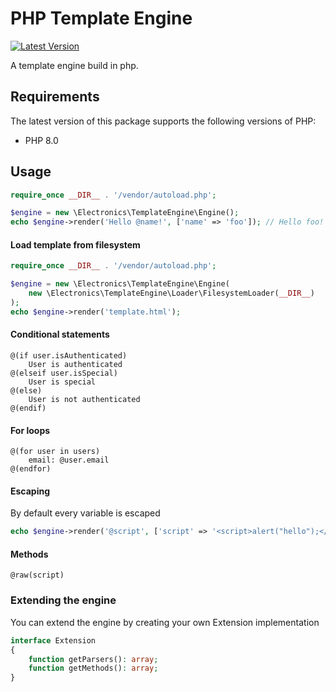 PHP Template Engine
======
[![Latest Version](https://img.shields.io/github/tag/martenweijer/php-template-engine.svg?style=flat-square)](https://github.com/martenweijer/php-template-engine/tags)

A template engine build in php.
## Requirements
The latest version of this package supports the following versions of PHP:
* PHP 8.0
## Usage
```php
require_once __DIR__ . '/vendor/autoload.php';

$engine = new \Electronics\TemplateEngine\Engine();
echo $engine->render('Hello @name!', ['name' => 'foo']); // Hello foo!
```
#### Load template from filesystem
```php
require_once __DIR__ . '/vendor/autoload.php';

$engine = new \Electronics\TemplateEngine\Engine(
    new \Electronics\TemplateEngine\Loader\FilesystemLoader(__DIR__)
);
echo $engine->render('template.html');
```
#### Conditional statements
```
@(if user.isAuthenticated)
    User is authenticated
@(elseif user.isSpecial)
    User is special
@(else)
    User is not authenticated
@(endif)
```
#### For loops
```
@(for user in users)
    email: @user.email
@(endfor)
```
#### Escaping
By default every variable is escaped
```php
echo $engine->render('@script', ['script' => '<script>alert("hello");</script>']); // &lt;script&gt;alert(&quot;hello&quot;);&lt;/script&gt;
```
#### Methods
```
@raw(script)
```
### Extending the engine
You can extend the engine by creating your own Extension implementation
```php
interface Extension
{
    function getParsers(): array;
    function getMethods(): array;
}
```